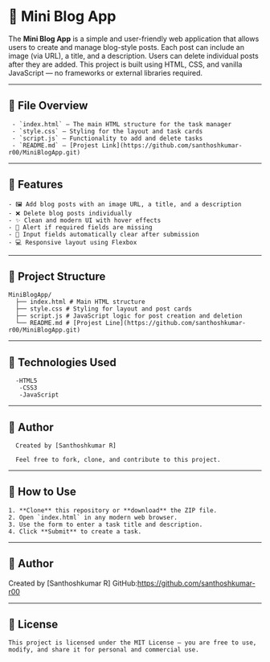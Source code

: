 # 📝 Mini Blog App

The **Mini Blog App** is a simple and user-friendly web application that allows users to create and manage blog-style posts. Each post can include an image (via URL), a title, and a description. Users can delete individual posts after they are added. This project is built using HTML, CSS, and vanilla JavaScript — no frameworks or external libraries required.

---

## 📁 File Overview

     - `index.html` – The main HTML structure for the task manager
     - `style.css` – Styling for the layout and task cards
     - `script.js` – Functionality to add and delete tasks
     - `README.md` – [Projest Link](https://github.com/santhoshkumar-r00/MiniBlogApp.git)

---

## 🚀 Features

    - 🖼️ Add blog posts with an image URL, a title, and a description
    - ❌ Delete blog posts individually
    - ✨ Clean and modern UI with hover effects
    - 🔔 Alert if required fields are missing
    - 🧹 Input fields automatically clear after submission
    - 💻 Responsive layout using Flexbox

---

## 📁 Project Structure

    MiniBlogApp/
      ├── index.html # Main HTML structure
      ├── style.css # Styling for layout and post cards
      ├── script.js # JavaScript logic for post creation and deletion
      └── README.md # [Projest Line](https://github.com/santhoshkumar-r00/MiniBlogApp.git)
---

## 🧪 Technologies Used

      -HTML5
       -CSS3 
       -JavaScript 

---

## 🙌 Author

      Created by [Santhoshkumar R]

      Feel free to fork, clone, and contribute to this project.

---

## 🚀 How to Use

    1. **Clone** this repository or **download** the ZIP file.
    2. Open `index.html` in any modern web browser.
    3. Use the form to enter a task title and description.
    4. Click **Submit** to create a task.

---

## 🙌 Author
   Created by [Santhoshkumar R]
   GitHub:https://github.com/santhoshkumar-r00

---

## 📄 License
    This project is licensed under the MIT License — you are free to use, modify, and share it for personal and commercial use.

